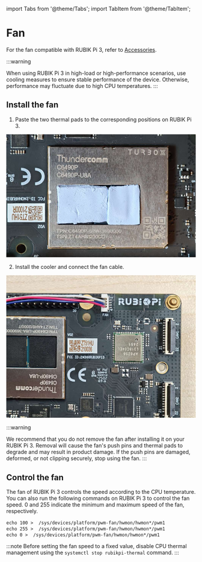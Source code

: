 import Tabs from '@theme/Tabs';
import TabItem from '@theme/TabItem';


# Fan

For the fan compatible with RUBIK Pi 3, refer to [Accessories](/peripheral-compatibility-list.md).

:::warning

When using RUBIK Pi 3 in high-load or high-performance scenarios, use cooling measures to ensure stable performance of the device. Otherwise, performance may fluctuate due to high CPU temperatures.
:::

## Install the fan

1. Paste the two thermal pads to the corresponding positions on RUBIK Pi 3.

![](../images/20250220-095205.jpg)


2. Install the cooler and connect the fan cable.

  ![](../images/20250314-155449.jpg)

  :::warning
  
  We recommend that you do not remove the fan after installing it on your RUBIK Pi 3. Removal will cause the fan's push pins and thermal pads to degrade and may result in product damage. If the push pins are damaged, deformed, or not clipping securely, stop using the fan.
  :::

## Control the fan

The fan of RUBIK Pi 3 controls the speed according to the CPU temperature. You can also run the following commands on RUBIK Pi 3 to control the fan speed. 0 and 255 indicate the minimum and maximum speed of the fan, respectively.

```shell
echo 100 >  /sys/devices/platform/pwm-fan/hwmon/hwmon*/pwm1
echo 255 >  /sys/devices/platform/pwm-fan/hwmon/hwmon*/pwm1
echo 0 >  /sys/devices/platform/pwm-fan/hwmon/hwmon*/pwm1
```

:::note
Before setting the fan speed to a fixed value, disable CPU thermal management using the `systemctl stop rubikpi-thermal` command.
:::
